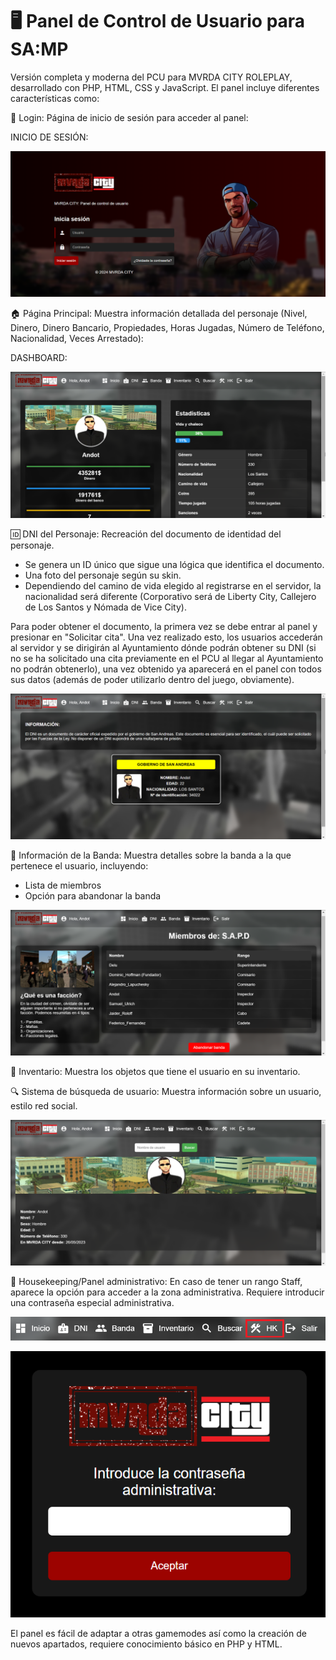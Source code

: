 # 🖥️ Panel de Control de Usuario para SA:MP
Versión completa y moderna del PCU para MVRDA CITY ROLEPLAY, desarrollado con PHP, HTML, CSS y JavaScript. El panel incluye diferentes características como:

🔐 Login: Página de inicio de sesión para acceder al panel:

INICIO DE SESIÓN:

![Login](https://github.com/itsAndot/mcpanel/blob/main/screenshots/nuevoinicio.png)

🏠 Página Principal: Muestra información detallada del personaje (Nivel, Dinero, Dinero Bancario, Propiedades, Horas Jugadas, Número de Teléfono, Nacionalidad, Veces Arrestado):

DASHBOARD:

![Index](https://github.com/itsAndot/mcpanel/blob/main/screenshots/principalnuevo.png)


🆔 DNI del Personaje: Recreación del documento de identidad del personaje. 
- Se genera un ID único que sigue una lógica que identifica el documento.
- Una foto del personaje según su skin.
- Dependiendo del camino de vida elegido al registrarse en el servidor, la nacionalidad será diferente (Corporativo será de Liberty City, Callejero de Los Santos y Nómada de Vice City).

Para poder obtener el documento, la primera vez se debe entrar al panel y presionar en "Solicitar cita". Una vez realizado esto, los usuarios accederán al servidor y se dirigirán al Ayuntamiento dónde podrán obtener su DNI (si no se ha solicitado una cita previamente en el PCU al llegar al Ayuntamiento no podrán obtenerlo), una vez obtenido ya aparecerá en el panel con todos sus datos (además de poder utilizarlo dentro del juego, obviamente).

![DNI](https://github.com/itsAndot/mcpanel/blob/main/screenshots/dni2.png)

👥 Información de la Banda: Muestra detalles sobre la banda a la que pertenece el usuario, incluyendo:
- Lista de miembros
- Opción para abandonar la banda

![Banda](https://github.com/itsAndot/mcpanel/blob/main/screenshots/banda.png)

🧰 Inventario: Muestra los objetos que tiene el usuario en su inventario.

🔍 Sistema de búsqueda de usuario: Muestra información sobre un usuario, estilo red social.

![Buscar](https://github.com/itsAndot/mcpanel/blob/main/screenshots/buscar.png)

🔧 Housekeeping/Panel administrativo: En caso de tener un rango Staff, aparece la opción para acceder a la zona administrativa. Requiere introducir una contraseña especial administrativa.

![Barra](https://github.com/itsAndot/mcpanel/blob/main/screenshots/barrahk.png)

![Acceso](https://github.com/itsAndot/mcpanel/blob/main/screenshots/accesohk.png)

El panel es fácil de adaptar a otras gamemodes así como la creación de nuevos apartados, requiere conocimiento básico en PHP y HTML.
